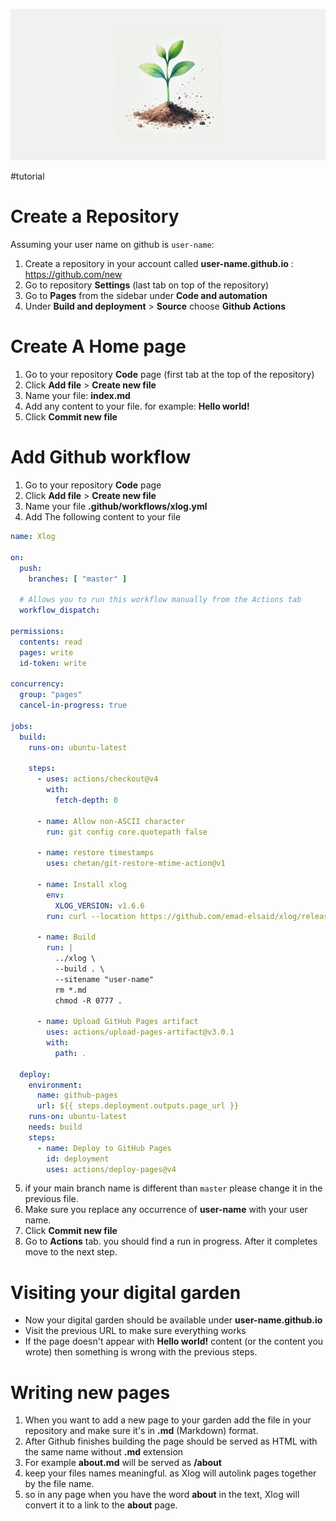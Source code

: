 ![](/docs/public/sprout.png)

#tutorial

# Create a Repository

Assuming your user name on github is `user-name`:

1. Create a repository in your account called **user-name.github.io** : https://github.com/new
2. Go to repository **Settings** (last tab on top of the repository)
3. Go to **Pages** from the sidebar under **Code and automation**
4. Under **Build and deployment** > **Source** choose **Github Actions**

# Create A Home page

1. Go to your repository **Code** page (first tab at the top of the repository)
2. Click **Add file** > **Create new file**
3. Name your file: **index.md**
4. Add any content to your file. for example: **Hello world!**
5. Click **Commit new file**

# Add Github workflow

1. Go to your repository **Code** page
2. Click **Add file** > **Create new file**
3. Name your file **.github/workflows/xlog.yml**
4. Add The following content to your file
```yaml
name: Xlog

on:
  push:
    branches: [ "master" ]

  # Allows you to run this workflow manually from the Actions tab
  workflow_dispatch:

permissions:
  contents: read
  pages: write
  id-token: write

concurrency:
  group: "pages"
  cancel-in-progress: true

jobs:
  build:
    runs-on: ubuntu-latest

    steps:
      - uses: actions/checkout@v4
        with:
          fetch-depth: 0

      - name: Allow non-ASCII character
        run: git config core.quotepath false

      - name: restore timestamps
        uses: chetan/git-restore-mtime-action@v1

      - name: Install xlog
        env:
          XLOG_VERSION: v1.6.6
        run: curl --location https://github.com/emad-elsaid/xlog/releases/download/${XLOG_VERSION}/xlog-${XLOG_VERSION}-linux-amd64.tar.gz | tar -xz -C ..

      - name: Build
        run: |
          ../xlog \
          --build . \
          --sitename "user-name"
          rm *.md
          chmod -R 0777 .

      - name: Upload GitHub Pages artifact
        uses: actions/upload-pages-artifact@v3.0.1
        with:
          path: .

  deploy:
    environment:
      name: github-pages
      url: ${{ steps.deployment.outputs.page_url }}
    runs-on: ubuntu-latest
    needs: build
    steps:
      - name: Deploy to GitHub Pages
        id: deployment
        uses: actions/deploy-pages@v4
```
5. if your main branch name is different than `master` please change it in the previous file.
6. Make sure you replace any occurrence of **user-name** with your user name.
7. Click **Commit new file**
8. Go to **Actions** tab. you should find a run in progress. After it completes move to the next step.

# Visiting your digital garden

* Now your digital garden should be available under **user-name.github.io**
* Visit the previous URL to make sure everything works
* If the page doesn't appear with **Hello world!** content (or the content you wrote) then something is wrong with the previous steps.

# Writing new pages

1. When you want to add a new page to your garden add the file in your repository and make sure it's in **.md** (Markdown) format.
2. After Github finishes building the page should be served as HTML with the same name without **.md** extension
3. For example **about.md** will be served as **/about**
4. keep your files names meaningful. as Xlog will autolink pages together by the file name.
5. so in any page when you have the word **about** in the text, Xlog will convert it to a link to the **about** page.
